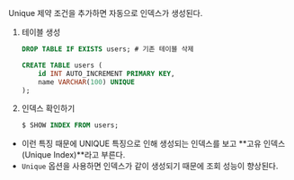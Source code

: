Unique 제약 조건을 추가하면 자동으로 인덱스가 생성된다.

1. 테이블 생성
    ```sql
    DROP TABLE IF EXISTS users; # 기존 테이블 삭제

    CREATE TABLE users (
        id INT AUTO_INCREMENT PRIMARY KEY,
        name VARCHAR(100) UNIQUE
    );
    ```
2. 인덱스 확인하기
    ```sql
    $ SHOW INDEX FROM users;
    ```

- 이런 특징 때문에 UNIQUE 특징으로 인해 생성되는 인덱스를 보고 **고유 인덱스(Unique Index)**라고 부른다.
- `Unique` 옵션을 사용하면 인덱스가 같이 생성되기 때문에 조회 성능이 향상된다.